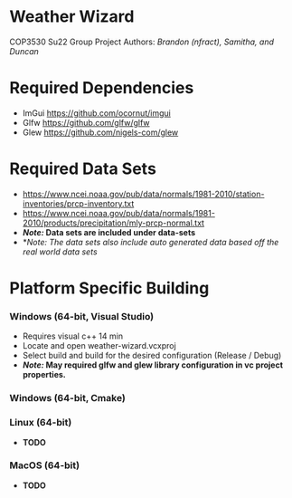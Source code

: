 # **Weather Wizard**
COP3530 Su22 Group Project
Authors: *Brandon (nfract), Samitha, and Duncan*

# **Required Dependencies**
* ImGui https://github.com/ocornut/imgui
* Glfw https://github.com/glfw/glfw
* Glew https://github.com/nigels-com/glew
 
# **Required Data Sets**
* https://www.ncei.noaa.gov/pub/data/normals/1981-2010/station-inventories/prcp-inventory.txt
* https://www.ncei.noaa.gov/pub/data/normals/1981-2010/products/precipitation/mly-prcp-normal.txt
* ***Note:* Data sets are included under **data-sets****
* ***Note:* The data sets also include auto generated data based off the real world data sets*

# **Platform Specific Building**
### Windows (64-bit, Visual Studio)
* Requires visual c++ 14 min
* Locate and open weather-wizard.vcxproj
* Select build and build for the desired configuration (Release / Debug)
* ***Note:* May required glfw and glew library configuration in vc project properties.**
### Windows (64-bit, Cmake)
### Linux (64-bit)
* **TODO**
### MacOS (64-bit)
* **TODO**